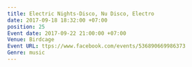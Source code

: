 ```yaml
---
title: Electric Nights-Disco, Nu Disco, Electro
date: 2017-09-18 18:32:00 +07:00
position: 25
Event date: 2017-09-22 21:00:00 +07:00
Venue: Birdcage
Event URL: ttps://www.facebook.com/events/536890669986373
Genre: music
---
```


